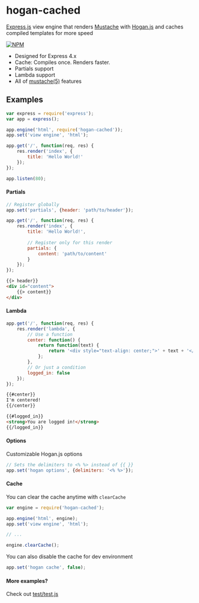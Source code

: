 # hogan-cached
[Express.js](http://expressjs.com/) view engine that renders [Mustache](http://mustache.github.io/) with [Hogan.js](http://twitter.github.io/hogan.js/) and caches compiled templates for more speed

[![NPM](https://nodei.co/npm/hogan-cached.png)](https://nodei.co/npm/hogan-cached/)

* Designed for Express 4.x
* Cache: Compiles once. Renders faster.
* Partials support
* Lambda support
* All of [mustache(5)](http://mustache.github.io/mustache.5.html) features

## Examples
```javascript
var express = require('express');
var app = express();

app.engine('html', require('hogan-cached'));
app.set('view engine', 'html');

app.get('/', function(req, res) {
    res.render('index', {
        title: 'Hello World!'
    });
});

app.listen(80);
```

#### Partials

```javascript
// Register globally
app.set('partials', {header: 'path/to/header'});

app.get('/', function(req, res) {
    res.render('index', {
        title: 'Hello World!',
        
        // Register only for this render
        partials: {
            content: 'path/to/content'
        }
    });
});
```

```html
{{> header}}
<div id="content">
    {{> content}}
</div>
```

#### Lambda

```javascript
app.get('/', function(req, res) {
    res.render('lambda', {
        // Use a function
        center: function() {
            return function(text) {
                return '<div style="text-align: center;">' + text + '</div>';
            };
        },
        // Or just a condition
        logged_in: false
    });
});
```

```html
{{#center}}
I'm centered!
{{/center}}

{{#logged_in}}
<strong>You are logged in!</strong>
{{/logged_in}}
```

#### Options
Customizable Hogan.js options
```javascript
// Sets the delimiters to <% %> instead of {{ }}
app.set('hogan options', {delimiters: '<% %>'});

```

#### Cache
You can clear the cache anytime with `clearCache`
```javascript
var engine = require('hogan-cached');

app.engine('html', engine);
app.set('view engine', 'html');

// ...

engine.clearCache();
```

You can also disable the cache for dev environment
```javascript
app.set('hogan cache', false);
```

#### More examples?
Check out [test/test.js](https://github.com/Guichaguri/hogan-cached/blob/master/test/test.js)